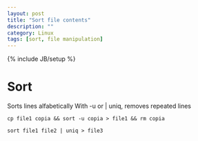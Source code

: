 ```yaml
---
layout: post
title: "Sort file contents"
description: ""
category: Linux
tags: [sort, file manipulation]
---
```

{% include JB/setup %}

# Sort
Sorts lines alfabetically
With -u or | uniq, removes repeated lines

    cp file1 copia && sort -u copia > file1 && rm copia

    sort file1 file2 | uniq > file3


